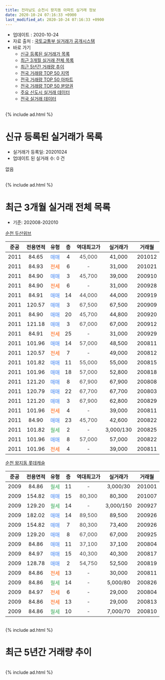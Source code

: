 ```yaml
---
title: 전라남도 순천시 왕지동 아파트 실거래 정보
date: 2020-10-24 07:16:33 +0900
last_modified_at: 2020-10-24 07:16:33 +0900
---
```


* 업데이트 : 2020-10-24
* 자료 출처 : [국토교통부 실거래가 공개시스템](http://rt.molit.go.kr)
* 바로 가기
    * [신규 등록된 실거래가 목록](#신규-등록된-실거래가-목록)
    * [최근 3개월 실거래 전체 목록](#최근-3개월-실거래-전체-목록)
    * [최근 5년간 거래량 추이](#최근-5년간-거래량-추이)
    * [전국 거래량 TOP 50 지역](https://inasie.github.io/apt-trade-info/최근-3개월-전국에서-가장-거래가-많이-발생한-지역)
    * [전국 거래량 TOP 50 아파트](https://inasie.github.io/apt-trade-info/최근-3개월-전국에서-가장-거래가-많이-발생한-아파트)
    * [전국 거래량 TOP 50 분양권](https://inasie.github.io/apt-trade-info/최근-3개월-전국에서-가장-거래가-많이-발생한-분양권)
    * [주요 신도시 실거래 데이터](https://inasie.github.io/apt-trade-info/주요-신도시)
    * [전국 실거래 데이터](https://inasie.github.io/apt-trade-info/전국)
<br>
{% include ad.html %}
<br>

# 신규 등록된 실거래가 목록
* 실거래가 등록일: 20201024
* 업데이트 된 실거래 수: 0 건

없음

<br>
{% include ad.html %}
<br>

# 최근 3개월 실거래 전체 목록
* 기준: 202008-202010


[순천 두산위브](https://search.naver.com/search.naver?query=%EC%A0%84%EB%9D%BC%EB%82%A8%EB%8F%84+%EC%88%9C%EC%B2%9C%EC%8B%9C+%EC%99%95%EC%A7%80%EB%8F%99+%EC%88%9C%EC%B2%9C+%EB%91%90%EC%82%B0%EC%9C%84%EB%B8%8C)

|준공|전용면적|유형|층|역대최고가|실거래가|거래월|
|:---:|:---:|:---:|:---:|:---:|:---:|:---:|
|2011|84.65|<span style="color:#4285f3">매매</span>|4|<span style="color:#444444">45,000</span>|41,000|201012|
|2011|84.93|<span style="color:#ff5a00">전세</span>|6|<span style="color:#444444">-</span>|31,000|201021|
|2011|84.90|<span style="color:#4285f3">매매</span>|3|<span style="color:#444444">45,700</span>|39,000|200910|
|2011|84.90|<span style="color:#ff5a00">전세</span>|6|<span style="color:#444444">-</span>|31,000|200928|
|2011|84.91|<span style="color:#4285f3">매매</span>|14|<span style="color:#444444">44,000</span>|44,000|200919|
|2011|120.57|<span style="color:#4285f3">매매</span>|3|<span style="color:#444444">67,500</span>|67,500|200909|
|2011|84.90|<span style="color:#4285f3">매매</span>|20|<span style="color:#444444">45,700</span>|44,800|200920|
|2011|121.18|<span style="color:#4285f3">매매</span>|3|<span style="color:#444444">67,000</span>|67,000|200912|
|2011|84.91|<span style="color:#ff5a00">전세</span>|25|<span style="color:#444444">-</span>|31,000|200929|
|2011|101.96|<span style="color:#4285f3">매매</span>|14|<span style="color:#444444">57,000</span>|48,500|200811|
|2011|120.57|<span style="color:#ff5a00">전세</span>|7|<span style="color:#444444">-</span>|49,000|200812|
|2011|101.82|<span style="color:#4285f3">매매</span>|11|<span style="color:#444444">55,000</span>|55,000|200815|
|2011|101.96|<span style="color:#4285f3">매매</span>|18|<span style="color:#444444">57,000</span>|52,800|200818|
|2011|121.20|<span style="color:#4285f3">매매</span>|8|<span style="color:#444444">67,900</span>|67,900|200808|
|2011|120.79|<span style="color:#4285f3">매매</span>|22|<span style="color:#444444">67,700</span>|67,700|200803|
|2011|121.20|<span style="color:#4285f3">매매</span>|3|<span style="color:#444444">67,900</span>|62,800|200829|
|2011|101.96|<span style="color:#ff5a00">전세</span>|4|<span style="color:#444444">-</span>|39,000|200811|
|2011|84.90|<span style="color:#4285f3">매매</span>|23|<span style="color:#444444">45,700</span>|42,600|200822|
|2011|101.82|<span style="color:#34a853">월세</span>|2|<span style="color:#444444">-</span>|3,000/130|200825|
|2011|101.96|<span style="color:#4285f3">매매</span>|8|<span style="color:#444444">57,000</span>|57,000|200822|
|2011|101.96|<span style="color:#ff5a00">전세</span>|4|<span style="color:#444444">-</span>|39,000|200811|

[순천 왕지동 롯데캐슬](https://search.naver.com/search.naver?query=%EC%A0%84%EB%9D%BC%EB%82%A8%EB%8F%84+%EC%88%9C%EC%B2%9C%EC%8B%9C+%EC%99%95%EC%A7%80%EB%8F%99+%EC%88%9C%EC%B2%9C+%EC%99%95%EC%A7%80%EB%8F%99+%EB%A1%AF%EB%8D%B0%EC%BA%90%EC%8A%AC)

|준공|전용면적|유형|층|역대최고가|실거래가|거래월|
|:---:|:---:|:---:|:---:|:---:|:---:|:---:|
|2009|84.86|<span style="color:#34a853">월세</span>|11|<span style="color:#444444">-</span>|3,000/30|201001|
|2009|154.82|<span style="color:#4285f3">매매</span>|15|<span style="color:#444444">80,300</span>|80,300|201007|
|2009|129.20|<span style="color:#34a853">월세</span>|14|<span style="color:#444444">-</span>|3,000/150|200927|
|2009|182.02|<span style="color:#4285f3">매매</span>|14|<span style="color:#444444">89,500</span>|89,500|200926|
|2009|154.82|<span style="color:#4285f3">매매</span>|7|<span style="color:#444444">80,300</span>|73,400|200926|
|2009|129.20|<span style="color:#4285f3">매매</span>|8|<span style="color:#444444">67,000</span>|67,000|200925|
|2009|84.86|<span style="color:#4285f3">매매</span>|11|<span style="color:#444444">37,100</span>|37,100|200804|
|2009|84.97|<span style="color:#4285f3">매매</span>|15|<span style="color:#444444">40,300</span>|40,300|200817|
|2009|128.78|<span style="color:#4285f3">매매</span>|2|<span style="color:#444444">54,750</span>|52,500|200819|
|2009|84.86|<span style="color:#ff5a00">전세</span>|13|<span style="color:#444444">-</span>|30,000|200811|
|2009|84.86|<span style="color:#34a853">월세</span>|14|<span style="color:#444444">-</span>|5,000/80|200826|
|2009|84.97|<span style="color:#ff5a00">전세</span>|6|<span style="color:#444444">-</span>|29,000|200804|
|2009|84.86|<span style="color:#ff5a00">전세</span>|13|<span style="color:#444444">-</span>|29,000|200813|
|2009|84.86|<span style="color:#34a853">월세</span>|10|<span style="color:#444444">-</span>|7,000/70|200810|


<br>
{% include ad.html %}
<br>

# 최근 5년간 거래량 추이


<div style="width:100%;">
    <canvas id="deal_progress" height="200"></canvas>
</div>

<script>
new Chart(document.getElementById("deal_progress"), {
    type: 'line',
    data: {
        labels: ['201510','201511','201512','201601','201602','201603','201604','201605','201606','201607','201608','201609','201610','201611','201612','201701','201702','201703','201704','201705','201706','201707','201708','201709','201710','201711','201712','201801','201802','201803','201804','201805','201806','201807','201808','201809','201810','201811','201812','201901','201902','201903','201904','201905','201906','201907','201908','201909','201910','201911','201912','202001','202002','202003','202004','202005','202006','202007','202008','202009','202010'],
        datasets: [{
            label: '매매',
            pointRadius: 1,
            data: [36, 37, 33, 26, 22, 38, 36, 38, 33, 37, 40, 24, 35, 23, 20, 11, 21, 25, 17, 18, 18, 19, 20, 20, 20, 15, 17, 19, 19, 17, 15, 11, 10, 8, 18, 16, 17, 9, 18, 22, 8, 10, 9, 16, 10, 19, 19, 8, 8, 13, 31, 19, 41, 21, 14, 31, 37, 23, 11, 8, 2],
            borderColor: "rgba(255, 201, 14, 1)",
            backgroundColor: "rgba(255, 201, 14, 0.5)",
            fill: false,
            lineTension: 0
        },{
            label: '전월세',
            pointRadius: 1,
            data: [5, 2, 6, 5, 4, 6, 4, 3, 7, 4, 5, 6, 6, 5, 6, 6, 8, 8, 2, 7, 3, 5, 3, 9, 7, 8, 5, 7, 8, 12, 5, 7, 3, 6, 6, 9, 4, 7, 7, 8, 9, 7, 7, 5, 2, 8, 7, 5, 3, 1, 11, 7, 11, 2, 8, 8, 8, 9, 9, 3, 2],
            borderColor: "rgba(0, 141, 185, 1)",
            backgroundColor: "rgba(0, 141, 185, 0.5)",
            fill: false,
            lineTension: 0
        }
        ]
    },
    options: {
        responsive: true,
        title: {
            display: false
        },
        tooltips: {
            mode: 'index',
            intersect: false
        },
        hover: {
            mode: 'nearest',
            intersect: true
        },
        scales: {
            xAxes: [{
                display: true,
                scaleLabel: {
                    display: true,
                    labelString: '년/월'
                }
            }],
            yAxes: [{
                display: true,
                ticks: {
                    suggestedMin: 0,
                },
                scaleLabel: {
                    display: true,
                    labelString: '실거래 수'
                }
            }]
        }
    }
});

</script>


<br>
{% include ad.html %}
<br>

